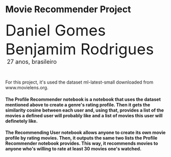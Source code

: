# Movie Recommender Project

<font size="+4">Daniel Gomes Benjamim Rodrigues</font><br>
<font size="+1.6">&#160;27 anos, brasileiro</font>
<p>&nbsp;</p>
For this project, it's used the dataset ml-latest-small downloaded from www.movielens.org. 

#### The Profile Recommender notebook is a notebook that uses the dataset mentioned above to create a genre's rating profile. Then it gets the similarity cosine between each user and, using that, provides a list of the movies a defined user will probably like and a list of movies this user will definetely like.

#### The Recommending User notebook allows anyone to create its own movie profile by rating movies. Then, it outputs the same two lists the Profile Recommender notebook provides. This way, it recommends movies to anyone who's willing to rate at least 30 movies one's watched.
